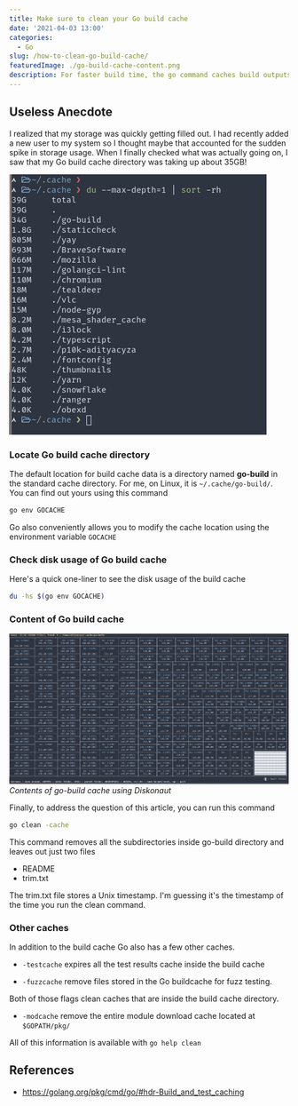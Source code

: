 ```yaml
---
title: Make sure to clean your Go build cache
date: '2021-04-03 13:00'
categories:
  - Go
slug: /how-to-clean-go-build-cache/
featuredImage: ./go-build-cache-content.png
description: For faster build time, the go command caches build outputs for reuse in future builds. This cache dir piles up, so make sure to clean it periodically.
---
```


## Useless Anecdote

I realized that my storage was quickly getting filled out. I had recently added a new user to my system so I thought maybe that accounted for the sudden spike in storage usage. When I finally checked what was actually going on, I saw that my Go build cache directory was taking up about 35GB!

![Contents of ~/.cache](./go-build-cache-du.png)

### Locate Go build cache directory

The default location for build cache data is a directory named **go-build** in the standard cache directory. For me, on Linux, it is `~/.cache/go-build/`. You can find out yours using this command

```bash
go env GOCACHE
```

Go also conveniently allows you to modify the cache location using the environment variable `GOCACHE`

### Check disk usage of Go build cache

Here's a quick one-liner to see the disk usage of the build cache

```bash
du -hs $(go env GOCACHE)
```

### Content of Go build cache

![Contents of ~/.cache/go-build/](./go-build-cache-content.png)_Contents of go-build cache using Diskonaut_

Finally, to address the question of this article, you can run this command

```bash
go clean -cache
```

This command removes all the subdirectories inside go-build directory and leaves out just two files

- README
- trim.txt

The trim.txt file stores a Unix timestamp. I'm guessing it's the timestamp of the time you run the clean command.

### Other caches

In addition to the build cache Go also has a few other caches.

- `-testcache`
  expires all the test results cache inside the build cache

- `-fuzzcache`
  remove files stored in the Go buildcache for fuzz testing.

Both of those flags clean caches that are inside the build cache directory.

- `-modcache`
  remove the entire module download cache located at `$GOPATH/pkg/`

All of this information is available with `go help clean`

## References

- https://golang.org/pkg/cmd/go/#hdr-Build_and_test_caching
